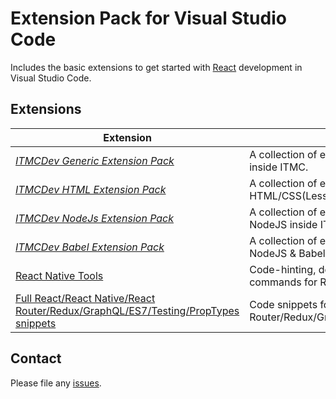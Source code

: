 # Extension Pack for Visual Studio Code

Includes the basic extensions to get started with [React](https://reactjs.org/) development in Visual Studio Code.

## Extensions

Extension | Objective
--------- | ---------
*[ITMCDev Generic Extension Pack](https://marketplace.visualstudio.com/items?itemName=itmcdev.generic-extension-pack)* | A collection of extensions for development inside ITMC.
*[ITMCDev HTML Extension Pack](https://marketplace.visualstudio.com/items?itemName=itmcdev.html-extension-pack)* | A collection of extensions for developming with HTML/CSS(Less/Sass) inside ITMC.
*[ITMCDev NodeJs Extension Pack](https://marketplace.visualstudio.com/items?itemName=itmcdev.node-extension-pack)* | A collection of extensions for developming with NodeJS inside ITMC.
*[ITMCDev Babel Extension Pack](https://marketplace.visualstudio.com/items?itemName=itmcdev.node-babel-extension-pack)* | A collection of extensions for developming with NodeJS & Babel inside ITMC.
[React Native Tools](https://marketplace.visualstudio.com/items?itemName=vsmobile.vscode-react-native) | Code-hinting, debugging and integrated commands for React Native.
[Full React/React Native/React Router/Redux/GraphQL/ES7/Testing/PropTypes snippets](https://marketplace.visualstudio.com/items?itemName=walter-ribeiro.full-react-snippets) | Code snippets for React/React Native/React Router/Redux/GraphQL/ES7/Testing/PropTypes.

## Contact

Please file any [issues](https://github.com/itmcdev/vscode-extensions/issues).